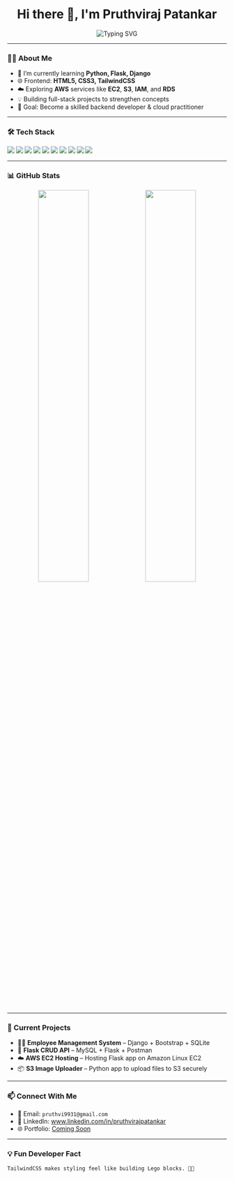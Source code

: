 <h1 align="center">Hi there 👋, I'm Pruthviraj Patankar</h1>

<p align="center">
  <img src="https://readme-typing-svg.herokuapp.com?font=Fira+Code&size=22&pause=1000&color=00F7FF&center=true&vCenter=true&width=435&lines=💻+Learning+Python%2C+Flask%2C+Django;🌐+Web+Development+with+HTML%2C+CSS%2C+TailwindCSS;☁️+Exploring+AWS%3A+EC2%2C+S3%2C+IAM;🚀+Building+Projects+to+Learn+Better" alt="Typing SVG" />
</p>

---

### 👨‍💻 About Me

- 🔭 I’m currently learning **Python, Flask, Django**
- 🌐 Frontend: **HTML5, CSS3, TailwindCSS**
- ☁️ Exploring **AWS** services like **EC2**, **S3**, **IAM**, and **RDS**
- 💡 Building full-stack projects to strengthen concepts
- 🎯 Goal: Become a skilled backend developer & cloud practitioner

---

### 🛠️ Tech Stack

<p align="left">
  <img src="https://img.shields.io/badge/Python-3776AB?style=for-the-badge&logo=python&logoColor=white"/>
  <img src="https://img.shields.io/badge/Flask-000000?style=for-the-badge&logo=flask&logoColor=white"/>
  <img src="https://img.shields.io/badge/Django-092E20?style=for-the-badge&logo=django&logoColor=white"/>
  <img src="https://img.shields.io/badge/MySQL-005C84?style=for-the-badge&logo=mysql&logoColor=white"/>
  <img src="https://img.shields.io/badge/AWS-FF9900?style=for-the-badge&logo=amazonaws&logoColor=white"/>
  <img src="https://img.shields.io/badge/EC2-FF9900?style=for-the-badge&logo=amazon-ec2&logoColor=white"/>
  <img src="https://img.shields.io/badge/S3-569A31?style=for-the-badge&logo=amazon-s3&logoColor=white"/>
  <img src="https://img.shields.io/badge/HTML5-E34F26?style=for-the-badge&logo=html5&logoColor=white"/>
  <img src="https://img.shields.io/badge/CSS3-1572B6?style=for-the-badge&logo=css3&logoColor=white"/>
  <img src="https://img.shields.io/badge/TailwindCSS-06B6D4?style=for-the-badge&logo=tailwindcss&logoColor=white"/>
</p>

---

### 📊 GitHub Stats

<p align="center">
  <img src="https://github-readme-stats.vercel.app/api?username=pruthvi099&show_icons=true&theme=tokyonight&hide_border=true" width="48%" />
  <img src="https://github-readme-streak-stats.herokuapp.com/?user=pruthvi099&theme=tokyonight&hide_border=true" width="48%" />
</p>

---

### 📌 Current Projects

- 🧑‍💻 **Employee Management System** – Django + Bootstrap + SQLite  
- 🔗 **Flask CRUD API** – MySQL + Flask + Postman  
- ☁️ **AWS EC2 Hosting** – Hosting Flask app on Amazon Linux EC2  
- 📦 **S3 Image Uploader** – Python app to upload files to S3 securely

---

### 📫 Connect With Me

- 📧 Email: `pruthvi9931@gmail.com`  
- 💼 LinkedIn: www.linkedin.com/in/pruthvirajpatankar   
- 🌐 Portfolio: [Coming Soon](#)

---

### 💡 Fun Developer Fact

```text
TailwindCSS makes styling feel like building Lego blocks. 🔧🧱

